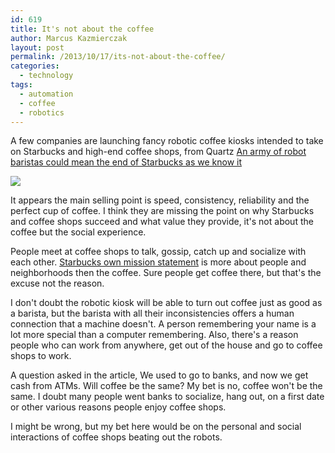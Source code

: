 ```yaml
---
id: 619
title: It's not about the coffee
author: Marcus Kazmierczak
layout: post
permalink: /2013/10/17/its-not-about-the-coffee/
categories:
  - technology
tags:
  - automation
  - coffee
  - robotics
---
```

A few companies are launching fancy robotic coffee kiosks intended to take on Starbucks and high-end coffee shops, from Quartz [An army of robot baristas could mean the end of Starbucks as we know it][1]

![][2]

It appears the main selling point is speed, consistency, reliability and the perfect cup of coffee. I think they are missing the point on why Starbucks and coffee shops succeed and what value they provide, it's not about the coffee but the social experience.

People meet at coffee shops to talk, gossip, catch up and socialize with each other. [Starbucks own mission statement][3] is more about people and neighborhoods then the coffee. Sure people get coffee there, but that's the excuse not the reason.

I don't doubt the robotic kiosk will be able to turn out coffee just as good as a barista, but the barista with all their inconsistencies offers a human connection that a machine doesn't. A person remembering your name is a lot more special than a computer remembering. Also, there's a reason people who can work from anywhere, get out of the house and go to coffee shops to work.

A question asked in the article, We used to go to banks, and now we get cash from ATMs. Will coffee be the same? My bet is no, coffee won't be the same. I doubt many people went banks to socialize, hang out, on a first date or other various reasons people enjoy coffee shops.

I might be wrong, but my bet here would be on the personal and social interactions of coffee shops beating out the robots.

 [1]: http://qz.com/134661/briggo-coffee-army-of-robot-baristas-could-mean-the-end-of-starbucks-as-we-know-it/
 [2]: /images/briggo-coffee.jpg
 [3]: http://www.starbucks.com/about-us/company-information/mission-statement
